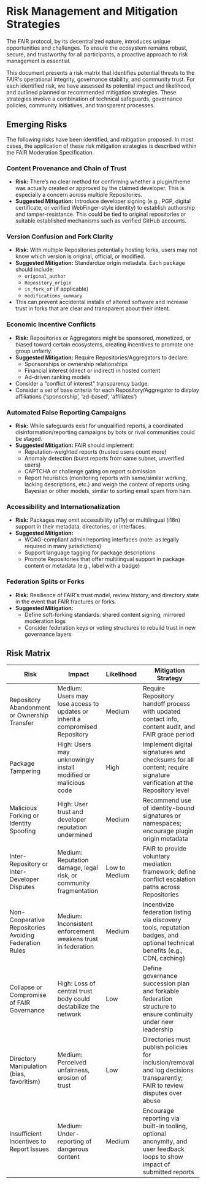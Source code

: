 # Risk Management and Mitigation Strategies

The FAIR protocol, by its decentralized nature, introduces unique opportunities and challenges. To ensure the ecosystem remains robust, secure, and trustworthy for all participants, a proactive approach to risk management is essential.

This document presents a risk matrix that identifies potential threats to the FAIR's operational integrity, governance stability, and community trust. For each identified risk, we have assessed its potential impact and likelihood, and outlined planned or recommended mitigation strategies. These strategies involve a combination of technical safeguards, governance policies, community initiatives, and transparent processes.

## Emerging Risks

The following risks have been identified, and mitigation proposed. In most cases, the application of these risk mitigation strategies is described within the FAIR Moderation Specification.

### Content Provenance and Chain of Trust

* **Risk:** There’s no clear method for confirming whether a plugin/theme was actually created or approved by the claimed developer. This is especially a concern across multiple Repositories.
* **Suggested Mitigation:** Introduce developer signing (e.g., PGP, digital certificate, or verified WebFinger-style identity) to establish authorship and tamper-resistance. This could be tied to original repositories or suitable established mechanisms such as verified GitHub accounts.

### Version Confusion and Fork Clarity

* **Risk:** With multiple Repositories potentially hosting forks, users may not know which version is original, official, or modified.
* **Suggested Mitigation:** Standardize origin metadata. Each package should include:
  * `original_author`
  * `Repository_origin`
  * `is_fork_of` (if applicable)
  * `modifications_summary`
* This can prevent accidental installs of altered software and increase trust in forks that are clear and transparent about their intent.

### Economic Incentive Conflicts

* **Risk:** Repositories or Aggregators might be sponsored, monetized, or biased toward certain ecosystems, creating  incentives to promote one group unfairly.
* **Suggested Mitigation:** Require Repositories/Aggregators to declare:
  * Sponsorships or ownership relationships
  * Financial interest (direct or indirect) in hosted content
  * Ad-driven ranking models
* Consider a “conflict of interest” transparency badge.
* Consider a set of base criteria for each Repository/Aggregator to display affiliations (‘sponsorship’, ‘ad-based’, ‘affiliates’)

### Automated False Reporting Campaigns

* **Risk:** While safeguards exist for unqualified reports, a coordinated disinformation/reporting campaigns by bots or rival communities could be staged.
* **Suggested Mitigation:** FAIR should implement:
  * Reputation-weighted reports (trusted users count more)
  * Anomaly detection (burst reports from same subnet, unverified users)
  * CAPTCHA or challenge gating on report submission
  * Report heuristics (monitoring reports with same/similar working, lacking descriptions, etc.) and weigh the content of reports using Bayesian or other models, similar to sorting email spam from ham.

### Accessibility and Internationalization

* **Risk:** Packages may omit accessibility (a11y) or multilingual (i18n) support in their metadata, directories, or interfaces.
* **Suggested Mitigation:**
  * WCAG-compliant admin/reporting interfaces (note: as legally required in many jurisdictions)
  * Support language tagging for package descriptions
  * Promote Repositories that offer multilingual support in package content or metadata (e.g., label with a badge)

### Federation Splits or Forks

* **Risk:** Resilience of FAIR's trust model, review history, and directory state in the event that FAIR fractures or forks.
* **Suggested Mitigation:**
  * Define soft-forking standards: shared content signing, mirrored moderation logs
  * Consider federation keys or voting structures to rebuild trust in new governance layers

## Risk Matrix

| Risk                                         | Impact                                                                      | Likelihood   | Mitigation Strategy                                                                                                           |
|----------------------------------------------|-----------------------------------------------------------------------------|--------------|-------------------------------------------------------------------------------------------------------------------------------|
| Repository Abandonment or Ownership Transfer       | Medium: Users may lose access to updates or inherit a compromised Repository        | Medium       | Require Repository handoff process with updated contact info, content audit, and FAIR grace period                                    |
| Package Tampering               | High: Users may unknowingly install modified or malicious code                | High         | Implement digital signatures and checksums for all content; require signature verification at the Repository level                      |
| Malicious Forking or Identity Spoofing       | High: User trust and developer reputation undermined                        | Medium       | Recommend use of identity-bound signatures or namespaces; encourage plugin origin metadata                                      |
| Inter-Repository or Inter-Developer Disputes       | Medium: Reputation damage, legal risk, or community fragmentation             | Low to Medium| FAIR to provide voluntary mediation framework; define conflict escalation paths across Repositories                                    |
| Non-Cooperative Repositories Avoiding Federation Rules | Medium: Inconsistent enforcement weakens trust in federation                   | Medium       | Incentivize federation listing via discovery tools, reputation badges, and optional technical benefits (e.g., CDN, caching)       |
| Collapse or Compromise of FAIR Governance    | High: Loss of central trust body could destabilize the network               | Low          | Define governance succession plan and forkable federation structure to ensure continuity under new leadership                   |
| Directory Manipulation (bias, favoritism)    | Medium: Perceived unfairness, erosion of trust                               | Low          | Directories must publish policies for inclusion/removal and log decisions transparently; FAIR to review disputes over abuse         |
| Insufficient Incentives to Report Issues     | Medium: Under-reporting of dangerous content                                  | Medium       | Encourage reporting via built-in tooling, optional anonymity, and user feedback loops to show impact of submitted reports         |
